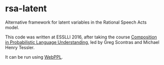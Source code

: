 # rsa-latent
Alternative framework for latent variables in the Rational Speech Acts model.

This code was written at ESSLLI 2016, after taking the course [Composition in Probabilistic Language Understanding](http://gscontras.github.io/ESSLLI-2016/), led by Greg Scontras and Michael Henry Tessler.

It can be run using [WebPPL](http://webppl.org/).